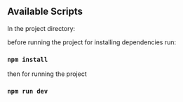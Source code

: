## Available Scripts

In the project directory:

before running the project for installing dependencies run:

### `npm install`
 
then for running the project

### `npm run dev`


